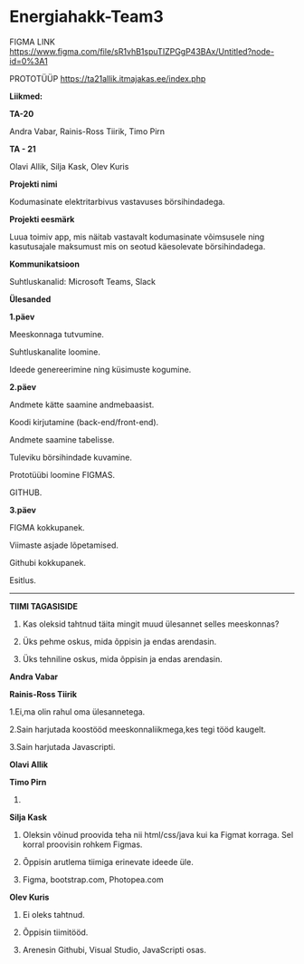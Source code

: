 # Energiahakk-Team3
 
FIGMA LINK https://www.figma.com/file/sR1vhB1spuTIZPGgP43BAx/Untitled?node-id=0%3A1

PROTOTÜÜP https://ta21allik.itmajakas.ee/index.php 

**Liikmed:**

**TA-20**

Andra Vabar,
Rainis-Ross Tiirik,
Timo Pirn

**TA - 21**

Olavi Allik,
Silja Kask,
Olev Kuris

**Projekti nimi** 

Kodumasinate elektritarbivus vastavuses börsihindadega.

**Projekti eesmärk**

Luua toimiv app, mis näitab vastavalt kodumasinate võimsusele ning kasutusajale maksumust mis on seotud käesolevate börsihindadega.

**Kommunikatsioon**

Suhtluskanalid: Microsoft Teams, Slack

**Ülesanded**

**1.päev**

Meeskonnaga tutvumine.

Suhtluskanalite loomine.

Ideede genereerimine ning küsimuste kogumine.

**2.päev**

Andmete kätte saamine andmebaasist.

Koodi kirjutamine (back-end/front-end).

Andmete saamine tabelisse.

Tuleviku börsihindade kuvamine.

Prototüübi loomine FIGMAS.

GITHUB.

**3.päev**

FIGMA kokkupanek.

Viimaste asjade lõpetamised.

Githubi kokkupanek.

Esitlus.

-----------
**TIIMI TAGASISIDE**

1. Kas oleksid tahtnud täita mingit muud ülesannet selles meeskonnas?

2. Üks pehme oskus, mida õppisin ja endas arendasin.

3. Üks tehniline oskus, mida õppisin ja endas arendasin.

**Andra Vabar**


**Rainis-Ross Tiirik**

1.Ei,ma olin rahul oma ülesannetega.

2.Sain harjutada koostööd meeskonnaliikmega,kes tegi tööd kaugelt.

3.Sain harjutada Javascripti.

**Olavi Allik**

**Timo Pirn**

1. 

**Silja Kask**

1. Oleksin võinud proovida teha nii html/css/java kui ka Figmat korraga. Sel korral proovisin rohkem Figmas.

2. Õppisin arutlema tiimiga erinevate ideede üle. 

3. Figma, bootstrap.com, Photopea.com

**Olev Kuris**

1. Ei oleks tahtnud.

2. Õppisin tiimitööd.

3. Arenesin Githubi, Visual Studio, JavaScripti osas.
